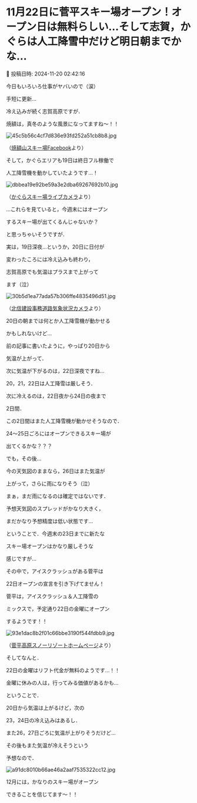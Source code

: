# 11月22日に菅平スキー場オープン！オープン日は無料らしい…そして志賀，かぐらは人工降雪中だけど明日朝までかな…

📅 投稿日時: 2024-11-20 02:42:16

今日もいろいろ仕事がヤバいので（涙）


手短に更新…





冷え込みが続く志賀高原ですが．


焼額は，真冬のような風景になってますね～！！







![45c5b56c4cf7d836e93fd252a51cb8b8.jpg](images/45c5b56c4cf7d836e93fd252a51cb8b8.jpg)




（[焼額山スキー場Facebook](https://www.facebook.com/yakebitaiyama/videos/2016395665474305/)より）





そして，かぐらエリアも19日は終日フル稼働で


人工降雪機を動かしていたようです…！







![dbbea19e92be59a3e2dba69267692b10.jpg](images/dbbea19e92be59a3e2dba69267692b10.jpg)




（[かぐらスキー場ライブカメラ](https://www.princehotels.co.jp/ski/kagura/livecamera/)より）





…これらを見ていると，今週末にはオープン


するスキー場が出てくるんじゃないか？


と思っちゃいそうですが．


実は，19日深夜…というか，20日に日付が


変わったころには冷え込みも終わり，


志賀高原でも気温はプラスまで上がって


ます（泣）







![30b5d1ea77ada57b306ffe4835496d51.jpg](images/30b5d1ea77ada57b306ffe4835496d51.jpg)




（[北信建設事務道路気象状況カメラ](http://hokushin.pref-nagano-roadcamera.jp/)より）





20日の朝までは何とか人工降雪機が動かせる


かもしれないけど…


前の記事に書いたように，やっぱり20日から


気温が上がって．


次に気温が下がるのは，22日深夜ですね…


20，21，22日は人工降雪は厳しそう．





次に冷えるのは，22日夜から24日の夜まで


2日間．


この2日間はまた人工降雪機が動かせそうなので．


24～25日ごろにはオープンできるスキー場が


出てくるかな？？？





でも，その後…


今の天気図のままなら，26日はまた気温が


上がって，さらに雨になりそう（泣）


まぁ，まだ雨になるのは確定ではないです．


予想天気図のスプレッドがかなり大きく，


まだかなり予想精度は低い状態です…





ということで．今週末の23日までに新たな


スキー場オープンはかなり厳しそうな


感じですが…


その中で，アイスクラッシュがある菅平は


22日オープンの宣言を引き下げてません！


菅平は，アイスクラッシュ＆人工降雪の


ミックスで，予定通り22日の金曜にオープン


するようです！！







![93e1dac8b2f01c66bbe3190f544fdbb9.jpg](images/93e1dac8b2f01c66bbe3190f544fdbb9.jpg)




（[菅平高原スノーリゾートホームページ](https://sugadaira-snowresort.com/476/)より）





そしてなんと．


22日の金曜はリフト代金が無料のようです…！！


金曜に休みの人は，行ってみる価値があるかも…





ということで．


20日から気温は上がるけど，次の


23，24日の冷え込みはあるし．


また26，27日ごろに気温が上がりそうだけど…


その後もまた気温が冷えそうという


予想なので．







![a91dc8010b66ae46a2aaf7535322cc12.jpg](images/a91dc8010b66ae46a2aaf7535322cc12.jpg)







12月には，かなりのスキー場がオープン


できることを信じてます～！！
